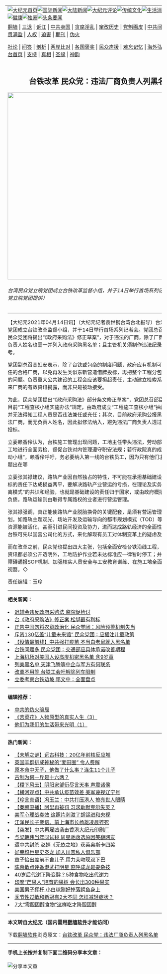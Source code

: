 <a name="1" id="1" target="_blank"></a><span id="1"></span>
<table align=center border="0"><tr><td colspan="2" VALIGN=TOP><a href="https://github.com/nfnkod3022/djy/blob/master/gb/nf1351518.md#1"><img src="https://raw.githubusercontent.com/nfnkod3022/www/master/t/djy/1.jpg" title="大纪元首页" alt="大纪元首页"></a><a href="https://github.com/nfnkod3022/djy/blob/master/gb/n24hr.md#1"><img src="https://raw.githubusercontent.com/nfnkod3022/www/master/t/djy/3.jpg" title="国际新闻" alt="国际新闻"></a><a href="https://github.com/nfnkod3022/djy/blob/master/gb/nsc413.md#1"><img src="https://raw.githubusercontent.com/nfnkod3022/www/master/t/djy/4.jpg" title="大陆新闻" alt="大陆新闻"></a><a href="https://github.com/nfnkod3022/djy/blob/master/gb/news392.md#1"><img src="https://raw.githubusercontent.com/nfnkod3022/www/master/t/djy/5.jpg" title="大纪元评论" alt="大纪元评论"></a><a href="https://github.com/nfnkod3022/djy/blob/master/gb/news2007.md#1"><img src="https://raw.githubusercontent.com/nfnkod3022/www/master/t/djy/6.jpg" title="传统文化" alt="传统文化"></a><a href="https://github.com/nfnkod3022/djy/blob/master/gb/news2008.md#1"><img src="https://raw.githubusercontent.com/nfnkod3022/www/master/t/djy/7.jpg" title="生活消费" alt="生活消费"></a><a href="https://github.com/nfnkod3022/djy/blob/master/gb/ncyule.md#1"><img src="https://raw.githubusercontent.com/nfnkod3022/www/master/t/djy/8.jpg" title="娱乐休闲" alt="娱乐休闲"></a><a href="https://github.com/nfnkod3022/djy/blob/master/gb/nsc1002.md#1"><img src="https://raw.githubusercontent.com/nfnkod3022/www/master/t/djy/9.jpg" title="健康" alt="健康"></a><a href="https://github.com/nfnkod3022/djy/blob/master/gb/nf6092.md#1"><img src="https://raw.githubusercontent.com/nfnkod3022/www/master/t/djy/10a.jpg" title="独家" alt="独家"></a><a href="https://github.com/nfnkod3022/djy/blob/master/gb/nf4514.md#1"><img src="https://raw.githubusercontent.com/nfnkod3022/www/master/t/djy/12a.jpg" title="头条要闻" alt="头条要闻"></a></td></tr>
<tr><td colspan="2" VALIGN=TOP><a target="_blank" href="https://github.com/nfnkod3022/www/blob/master/README.md?zsrh#1">翻墙</a> | <a target="_blank" href="https://github.com/nfnkod3022/djy/blob/master/gb/nf5657.md#1">三退</a> | <a target="_blank" href="https://github.com/nfnkod3022/djy/blob/master/gb/nf6124.md#1">诉江</a> | <a target="_blank" href="https://github.com/nfnkod3022/djy/blob/master/gb/nf1176117.md#1">中共卖国</a> | <a target="_blank" href="https://github.com/nfnkod3022/djy/blob/master/gb/nf5773.md#1">贪腐淫乱</a> | <a target="_blank" href="https://github.com/nfnkod3022/djy/blob/master/gb/nf1176115.md#1">窜改历史</a> | <a target="_blank" href="https://github.com/nfnkod3022/djy/blob/master/gb/nf1176107.md#1">党魁画皮</a> | <a target="_blank" href="https://github.com/nfnkod3022/djy/blob/master/gb/nf1320400.md#1">中共间谍</a> | <a target="_blank" href="https://github.com/nfnkod3022/djy/blob/master/gb/nf1176114.md#1">破坏传统</a> | <a target="_blank" href="https://github.com/nfnkod3022/ntdtv/blob/master/gb/prog447_1.md#1">恶贯满盈</a> | <a target="_blank" href="https://github.com/nfnkod3022/djy/blob/master/gb/ncid278.md#1">人权</a> | <a target="_blank" href="https://github.com/nfnkod3022/djy/blob/master/gb/nf1176111.md#1">迫害</a> | <a target="_blank" href="https://gitlab.com/szzdlab/mh-qikan/blob/master/README.md#1">期刊</a> | <a target="_blank" href="https://github.com/nfnkod3022/djy/blob/master/gb/nf5562.md#1">伪火</a></p><p><a target="_blank" href="https://github.com/nfnkod3022/djy/blob/master/gb/9p.md#1">社论</a> | <a target="_blank" href="https://github.com/nfnkod3022/djy/blob/master/gb/nf4378.md#1">问答</a> | <a target="_blank" href="https://github.com/nfnkod3022/djy/blob/master/gb/nf5792.md#1">剖析</a> | <a target="_blank" href="https://github.com/nfnkod3022/djy/blob/master/gb/nf5735.md#1">两岸比对</a> | <a target="_blank" href="https://github.com/nfnkod3022/djy/blob/master/gb/nf6119.md#1">各国褒奖</a> | <a target="_blank" href="https://github.com/nfnkod3022/djy/blob/master/gb/nf6120.md#1">民众声援</a> | <a target="_blank" href="https://github.com/nfnkod3022/djy/blob/master/gb/nf1188594.md#1">难忘记忆</a> | <a target="_blank" href="https://github.com/nfnkod3022/djy/blob/master/gb/nf3180.md#1">海外弘传</a> | <a target="_blank" href="https://github.com/nfnkod3022/djy/blob/master/gb/nf5410.md#1">万人上访</a> | <a target="_blank" href="https://github.com/nfnkod3022/www/blob/master/README.md?zsrh#1">平台首页</a> | <a target="_blank" href="https://github.com/nfnkod3022/djy/blob/master/gb/nf4386.md#1">支持</a> | <a target="_blank" href="https://github.com/nfnkod3022/djy/blob/master/gb/nf4389.md#1">真相</a> | <a target="_blank" href="https://github.com/nfnkod3022/djy/blob/master/gb/nf5790.md#1">圣缘</a> | <a target="_blank" href="https://github.com/nfnkod3022/djy/blob/master/gb/nf4786.md#1">神韵</a></td></tr>
<tr><td VALIGN=TOP width="626"><h2 align=center>台铁改革 民众党：违法厂商负责人列黑名单</h2>
<img width="600" src="https://i.epochtimes.com/assets/uploads/2021/04/id12879656-493065-600x400.jpg" />
<h6>台湾民众党立院党团成立台铁改革监督小组，并于14日举行首场系列记者会。（民众党立院党团提供）
</h6>
<hr>
<p>【大纪元2021年04月14日讯】（大纪元记者袁世钢台湾台北报导）台湾<ahref="https://github.com/nfnkod3022/djy/blob/master/gb/tag/%E6%B0%91%E4%BC%97%E5%85%9A.md#1">民众党</a>立院党团成立<ahref="https://github.com/nfnkod3022/djy/blob/master/gb/tag/%E5%8F%B0%E9%93%81.md#1">台铁</a>改革监督小组，并于14日举行首场系列记者会。党团总召<ahref="https://github.com/nfnkod3022/djy/blob/master/gb/tag/%E9%82%B1%E8%87%A3%E8%BF%9C.md#1">邱臣远</a>表示，民众党团将提出“《<ahref="https://github.com/nfnkod3022/djy/blob/master/gb/tag/%E6%94%BF%E5%BA%9C%E9%87%87%E8%B4%AD%E6%B3%95.md#1">政府采购法</a>》修正草案”，对于违法的厂商，除了厂商名称外，连同负责人姓名也需一并列入政府采购<ahref="https://github.com/nfnkod3022/djy/blob/master/gb/tag/%E9%BB%91%E5%90%8D%E5%8D%95.md#1">黑名单</a>；且主管机关须制作违法纪录作为采购参考。</p>
<p>党团副总召高虹安表示，除了<ahref="https://github.com/nfnkod3022/djy/blob/master/gb/tag/%E5%8F%B0%E9%93%81.md#1">台铁</a>或包商的制度问题，政府应有机制可以筛选出不适任的合格厂商，以免再发生类似东新营造借牌投标，再把整个工程分包给义祥工业社的问题。负责重大公共建设的工程会应该要担起责任，主动建立检索系统进行拒绝往来厂商的有效资讯揭露，而非只是被动接受。</p>
<p>为此，<ahref="https://github.com/nfnkod3022/djy/blob/master/gb/tag/%E6%B0%91%E4%BC%97%E5%85%9A.md#1">民众党</a>团提出“《<ahref="https://github.com/nfnkod3022/djy/blob/master/gb/tag/%E6%94%BF%E5%BA%9C%E9%87%87%E8%B4%AD%E6%B3%95.md#1">政府采购法</a>》部分条文修正草案”，党团总召<ahref="https://github.com/nfnkod3022/djy/blob/master/gb/tag/%E9%82%B1%E8%87%A3%E8%BF%9C.md#1">邱臣远</a>说明，依照目前“工程查核小组实施办法”规定，由政府成立“工程施工查核小组”抽验，但查验时并无法得知工程人员是否违法兼任或充任；其次，目前政府采购公报<ahref="https://github.com/nfnkod3022/djy/blob/master/gb/tag/%E9%BB%91%E5%90%8D%E5%8D%95.md#1">黑名单</a>仅登载违法厂商，而无负责人姓名，因此拟修法纳入，避免违法厂商负责人透过其他公司持续投标。</p>
<p>立委赖香伶认为，台铁施工管理出现问题，工地主任带头违法，劳动部应尽速对台铁工地进行全面劳检、督促台铁对内管理遵守职安法规；若行政院真的成立“台铁改革推动小组”，赖香伶呼吁，务必要纳入第一线的台铁员工，因为只有他们才知道真正的问题出在哪</p>
<p>立委张其禄建议，路轨产业因自然独占的特性，不可能在承担基础建设维持与政策目标的责任下达成损益两平，要解决路轨产业营运的亏损，在理论及实务上早有“车路分离模式”的共识和经验，也就是基础建设的责任归于国家，或由政府概括承受其资产与负债，路轨运输则由取得专属路权的业者进行营运管理。</p>
<p>张其禄强调，真正能使路轨产业脱胎换骨的关键配套，是须有营运管理上的策略规划，如路轨主题观光、场站开发及运输导向的都市规划模式（TOD）等，使其资产及资源能被活化，甚至引进民间投资及协力，进而达成路轨经济的全面性发展。此外，台铁可先以国营公司化的方式，来化解现有员工对体制变革上的疑虑及调适。</p>
<p>而在改革之前，民众党也提出四大主张，包括全面安检台铁沿线工程，除了相关工安资讯都必须公开透明外，工地防护作业若未达标准应一律暂时停工；并建立快速排除障碍通报SOP机制、加强核实人员安全与工安教育训练、在施工地全面加装护栏与监视器。◇</p>
<p>责任编辑：玉珍</p>

<hr>


<strong>相关新闻：</strong>
<li><a href="https://github.com/nfnkod3022/djy/blob/master/gb/17/7/21/n9448044.md#1">退辅会违反政府采购法  监院促检讨</a></li>
<li><a href="https://github.com/nfnkod3022/djy/blob/master/gb/17/10/2/n9691208.md#1">台《政府采购法》修正案 松绑最有利标</a></li>
<li><a href="https://github.com/nfnkod3022/djy/blob/master/gb/21/3/3/n12787022.md#1">正告中国勿将农贸政治化 民众党团：风险预警机制失当</a></li>
<li><a href="https://github.com/nfnkod3022/djy/blob/master/gb/21/4/1/n12851865.md#1">斥资130亿盖“儿童未来馆” 民众党团：应挹注儿童政策</a></li>
<li><a href="https://github.com/nfnkod3022/djy/blob/master/gb/21/4/1/n12852440.md#1">【役情最前线】中共强打疫苗 不当白老鼠就入黑名单</a></li>
<li><a href="https://github.com/nfnkod3022/djy/blob/master/gb/21/4/6/n12861541.md#1">台铁问题多 民众党团：交通部应具体承诺改善期程</a></li>
<li><a href="https://github.com/nfnkod3022/djy/blob/master/gb/21/4/7/n12864897.md#1">上海机场对美国人设高度机密黑名单 含9岁童</a></li>
<li><a href="https://github.com/nfnkod3022/djy/blob/master/gb/21/4/8/n12867512.md#1">列美黑名单 天津飞腾等中企与军方有何联系</a></li>
<li><a href="https://github.com/nfnkod3022/djy/blob/master/gb/21/4/9/n12869366.md#1">改革不用等 台铁工会吁解除列车限制</a></li>
<li><a href="https://github.com/nfnkod3022/djy/blob/master/gb/21/4/12/n12874783.md#1">立委考察台铁边坡 祁文中：全面盘点</a></li>
<hr>


<strong>编辑推荐：</strong>
<li><a href="https://github.com/nfnkod3022/djy/blob/master/gb/16/1/21/n4622075.md?dfh#1" target="_blank">中共的伪火骗局</a></li><li><a href="https://github.com/tsiac2612/djy/blob/master/gb/18/1/10/n10045322.md#1" target="_blank">《苦菜花》人物原型的真实人生（3）</a></li><li><a href="https://github.com/tsiac2612/djy/blob/master/gb/19/10/6/n11571997.md#1" target="_blank">他们为我们的生活带来光明（1）</a></li>
<hr>

<strong>热门新闻：</strong>
<li><a href="https://github.com/nfnkod3022/djy/blob/master/gb/21/4/8/n12867405.md#1">【未解之谜】远古科技：20亿年前核反应堆</a></li>
<li><a href="https://github.com/nfnkod3022/djy/blob/master/gb/21/4/11/n12872178.md#1">英国羊群排成神秘的“麦田圈” 令人费解</a></li>
<li><a href="https://github.com/nfnkod3022/djy/blob/master/gb/21/4/5/n12858316.md#1">原本命中无子，他做了什么事？连生11个儿子</a></li>
<li><a href="https://github.com/nfnkod3022/djy/blob/master/gb/21/3/19/n12821511.md#1">古制为何一斤是十六两？</a></li>
<li><a href="https://github.com/nfnkod3022/djy/blob/master/gb/21/4/1/n12852461.md#1">【稷下风云】阴阳家邹衍尽言天事 声震诸侯</a></li>
<li><a href="https://github.com/nfnkod3022/djy/blob/master/gb/21/4/14/n12878406.md#1">【横河观点】中共承认疫苗效差 美军蔑视辽宁号</a></li>
<li><a href="https://github.com/nfnkod3022/djy/blob/master/gb/21/4/13/n12876123.md#1">【珍言真语】冯玉兰：中共打压港人 擦亮世人眼睛</a></li>
<li><a href="https://github.com/nfnkod3022/djy/blob/master/gb/21/4/13/n12878250.md#1">【秦鹏直播】阿里再被罚 习求助默克尔失灵？</a></li>
<li><a href="https://github.com/nfnkod3022/djy/blob/master/gb/21/4/12/n12875222.md#1">美军心理战奏效 这照片刺激了胡锡进和央视</a></li>
<li><a href="https://github.com/nfnkod3022/djy/blob/master/gb/21/4/12/n12874340.md#1">江泽民长子亲信、前上海市长杨雄凌晨猝死</a></li>
<li><a href="https://github.com/nfnkod3022/djy/blob/master/gb/21/4/12/n12873647.md#1">【突发】中共再雇凶袭击香港大纪元印刷厂</a></li>
<li><a href="https://github.com/nfnkod3022/djy/blob/master/gb/21/4/11/n12872829.md#1">与梁朝伟当年同试镜 周星驰落选原因笑翻网友</a></li>
<li><a href="https://github.com/nfnkod3022/djy/blob/master/gb/21/4/12/n12875411.md#1">遭中共封杀 赵婷《无依之地》获英奥斯卡四奖</a></li>
<li><a href="https://github.com/nfnkod3022/djy/blob/master/gb/21/4/11/n12873058.md#1">好莱坞巨星史泰龙 加入川普私人俱乐部</a></li>
<li><a href="https://github.com/nfnkod3022/djy/blob/master/gb/21/4/12/n12875512.md#1">章子怡出差前不舍儿子 用力亲吻现双下巴</a></li>
<li><a href="https://github.com/nfnkod3022/djy/blob/master/gb/21/4/13/n12877768.md#1">陈惠敏点评香港武打明星 直呼成龙是耍杂技</a></li>
<li><a href="https://github.com/nfnkod3022/djy/blob/master/gb/21/4/10/n12871349.md#1">40岁后代谢下降变胖？5种食物吃出代谢力</a></li>
<li><a href="https://github.com/nfnkod3022/djy/blob/master/gb/21/4/12/n12874099.md#1">印度“芒果人”培育的果树 会长出300种果实</a></li>
<li><a href="https://github.com/nfnkod3022/djy/blob/master/gb/21/4/12/n12873740.md#1">美国男子挥杆 小白球刚好掉落鳄鱼身上</a></li>
<li><a href="https://github.com/nfnkod3022/djy/blob/master/gb/21/4/11/n12873198.md#1">季节性过敏和新冠有2大不同 怎样减轻症状？</a></li>
<li><a href="https://github.com/nfnkod3022/djy/blob/master/gb/21/4/12/n12873614.md#1">7大“零胆固醇食物”这样吃才降胆固醇</a></li>
<hr>

<strong>本文转自<a href="https://www.epochtimes.com">大纪元</a>（国内需用<a href="https://github.com/nfnkod3022/www/blob/master/README.md#8">翻墙软件</a>才能访问）</strong><p>下载<a href="https://github.com/nfnkod3022/www/blob/master/README.md#8">翻墙软件</a>浏览原文：<a href="https://www.epochtimes.com/gb/21/4/14/n12879653.htm">台铁改革 民众党：违法厂商负责人列黑名单</a></p><hr>

<strong>手机上长按并复制下面二维码分享本文章：</strong><br><br><img src="https://chart.apis.google.com/chart?cht=qr&chs=240x240&choe=UTF-8&chld=M|2&chl=https://github.com/nfnkod3022/djy/blob/master/gb/21/4/14/n12879653.md%231" title="分享本文章"></td><td VALIGN=TOP><a href="https://github.com/nfnkod3022/djy/blob/master/gb/16/1/21/n4622075.md?dfh#1" target="_blank"><img src="https://raw.githubusercontent.com/nfnkod3022/djy/master/gb/300/wei-f1.jpg" title="中共的伪火骗局"  alt="中共的伪火骗局"></a><br><a href="https://github.com/nfnkod3022/www/blob/master/README.md?dfh#9" target="_blank"><img src="https://raw.githubusercontent.com/nfnkod3022/djy/master/gb/300/yong-h.jpg" title="永恒的见证"  alt="永恒的见证"></a><br><a href="https://github.com/nfnkod3022/djy/blob/master/gb/13/9/29/n3974789.md?dfh#1" target="_blank"><img src="https://raw.githubusercontent.com/nfnkod3022/djy/master/gb/300/shang-lnz.jpg" title="善良女子被中共投男牢"  alt="善良女子被中共投男牢"></a><br><a href="https://github.com/nfnkod3022/djy/blob/master/gb/16/3/16/n4663449.md?dfh#1" target="_blank"><img src="https://raw.githubusercontent.com/nfnkod3022/djy/master/gb/300/huo-z3.jpg" title="警卫目击活摘器官"  alt="警卫目击活摘器官"></a><br><a href="https://github.com/nfnkod3022/djy/blob/master/gb/16/8/7/n8177641.md?dfh#1" target="_blank"><img src="https://raw.githubusercontent.com/nfnkod3022/djy/master/gb/300/huo-z4.jpg" title="证人描述活摘恐怖"  alt="证人描述活摘恐怖"></a><br><a href="https://github.com/nfnkod3022/djy/blob/master/gb/10/4/19/n2881569.md?dfh#1" target="_blank"><img src="https://raw.githubusercontent.com/nfnkod3022/djy/master/gb/300/huo-z1.jpg" title="揭开活摘器官黑幕"  alt="揭开活摘器官黑幕"></a><br><a href="https://github.com/nfnkod3022/djy/blob/master/gb/10/11/7/n3077476.md?dfh#1" target="_blank"><img src="https://raw.githubusercontent.com/nfnkod3022/djy/master/gb/300/ma-ks.jpg" title="马克思的成魔之路"  alt="马克思的成魔之路"></a><br><a href="https://github.com/nfnkod3022/djy/blob/master/gb/14/6/9/n4173977.md?dfh#1" target="_blank"><img src="https://raw.githubusercontent.com/nfnkod3022/djy/master/gb/300/chang-zs.jpg" title="藏字石 蕴天机"  alt="藏字石 蕴天机"></a><br><a href="https://github.com/nfnkod3022/djy/blob/master/gb/18/5/10/n10381511.md?dfh#1" target="_blank"><img src="https://raw.githubusercontent.com/nfnkod3022/djy/master/gb/300/st1.jpg" title="关注三亿人三退"  alt="关注三亿人三退"></a><br><a href="https://github.com/nfnkod3022/djy/blob/master/gb/18/3/21/n10237682.md?dfh#1" target="_blank"><img src="https://raw.githubusercontent.com/nfnkod3022/djy/master/gb/300/jie-t.jpg" title="解体中共复兴中华"  alt="解体中共复兴中华"></a><br><a href="https://github.com/nfnkod3022/djy/blob/master/gb/9/2/9/n2422991.md?dfh#1" target="_blank"><img src="https://raw.githubusercontent.com/nfnkod3022/djy/master/gb/300/gao-zs.jpg" title="中共迫害良心律师"  alt="中共迫害良心律师"></a><br><a href="https://github.com/nfnkod3022/djy/blob/master/gb/18/12/9/n10900044.md?dfh#1" target="_blank"><img src="https://raw.githubusercontent.com/nfnkod3022/djy/master/gb/300/sj1.jpg" title="三百多万人举报江泽民"  alt="三百多万人举报江泽民"></a><br><a href="https://github.com/nfnkod3022/djy/blob/master/gb/18/8/28/n10672014.md?dfh#1" target="_blank"><img src="https://raw.githubusercontent.com/nfnkod3022/djy/master/gb/300/sj2.jpg" title="这些官员为何起诉江泽民"  alt="这些官员为何起诉江泽民"></a><br><a href="https://github.com/nfnkod3022/djy/blob/master/gb/8/12/18/n2367165.md?dfh#1" target="_blank"><img src="https://raw.githubusercontent.com/nfnkod3022/djy/master/gb/300/liangan.jpg" title="海峡两岸的强烈对比"  alt="海峡两岸的强烈对比"></a><br><a href="https://github.com/nfnkod3022/djy/blob/master/gb/15/12/10/n4593139.md?dfh#1" target="_blank"><img src="https://raw.githubusercontent.com/nfnkod3022/djy/master/gb/300/jia-ndzl.jpg" title="加拿大总理的贺信"  alt="加拿大总理的贺信"></a><br><a href="https://github.com/nfnkod3022/djy/blob/master/gb/11/6/17/n3289382.md?dfh#1" target="_blank"><img src="https://raw.githubusercontent.com/nfnkod3022/djy/master/gb/300/xiao-wd.jpg" title="探寻真相兼听则明"  alt="探寻真相兼听则明"></a><br><a href="https://github.com/nfnkod3022/djy/blob/master/gb/18/10/27/n10812623.md?dfh#1" target="_blank"><img src="https://raw.githubusercontent.com/nfnkod3022/djy/master/gb/300/yindu.jpg" title="印度媒体报道东方"  alt="印度媒体报道东方"></a><br><a href="https://github.com/nfnkod3022/djy/blob/master/gb/18/6/9/n10469652.md?dfh#1" target="_blank"><img src="https://raw.githubusercontent.com/nfnkod3022/djy/master/gb/300/xie-j.jpg" title="不一样的海外校园"  alt="不一样的海外校园"></a><br><a href="https://github.com/nfnkod3022/djy/blob/master/gb/7/4/5/n1669415.md?dfh#1" target="_blank"><img src="https://raw.githubusercontent.com/nfnkod3022/djy/master/gb/300/li-up.jpg" title="从大师到徒弟的传奇"  alt="从大师到徒弟的传奇"></a><br><a href="https://github.com/nfnkod3022/djy/blob/master/gb/17/5/26/n9191512.md?dfh#1" target="_blank"><img src="https://raw.githubusercontent.com/nfnkod3022/djy/master/gb/300/zfl2.jpg" title="亿万人与东方一本奇书"  alt="亿万人与东方一本奇书"></a><br><a href="https://github.com/nfnkod3022/djy/blob/master/gb/13/11/27/n4020290.md?dfh#1" target="_blank"><img src="https://raw.githubusercontent.com/nfnkod3022/djy/master/gb/300/zhen-h.jpg" title="大陆见不到的震撼场面"  alt="大陆见不到的震撼场面"></a><br><a href="https://github.com/nfnkod3022/djy/blob/master/gb/15/7/17/n4482910.md?dfh#1" target="_blank"><img src="https://raw.githubusercontent.com/nfnkod3022/djy/master/gb/300/dalu-sk.jpg" title="人心向善 大陆当初盛况"  alt="人心向善 大陆当初盛况"></a><br><a href="https://github.com/nfnkod3022/djy/blob/master/gb/19/1/5/n10955468.md?dfh#1" target="_blank"><img src="https://raw.githubusercontent.com/nfnkod3022/djy/master/gb/300/zfl1.jpg" title="追寻真理 这书讲什么"  alt="追寻真理 这书讲什么"></a><br><a href="https://github.com/nfnkod3022/www/blob/master/README.md?dfh#1" target="_blank"><img src="https://raw.githubusercontent.com/nfnkod3022/djy/master/gb/300/fq1.jpg" title="下载免费翻墙软件"  alt="下载免费翻墙软件"></a><br></td></tr></table>
